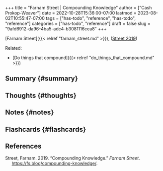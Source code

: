 +++
title = "Farnam Street | Compounding Knowledge"
author = ["Cash Prokop-Weaver"]
date = 2022-10-28T15:36:00-07:00
lastmod = 2023-08-02T10:55:47-07:00
tags = ["has-todo", "reference", "has-todo", "reference"]
categories = ["has-todo", "reference"]
draft = false
slug = "9afd6912-da96-4ba5-adc4-b3081116cea8"
+++

[Farnam Street]({{< relref "farnam_street.md" >}}), (<a href="#citeproc_bib_item_1">Street 2019</a>)

Related:

-   [Do things that compound]({{< relref "do_things_that_compound.md" >}})


## Summary {#summary}


## Thoughts {#thoughts}


## Notes {#notes}


## Flashcards {#flashcards}

## References

<style>.csl-entry{text-indent: -1.5em; margin-left: 1.5em;}</style><div class="csl-bib-body">
  <div class="csl-entry"><a id="citeproc_bib_item_1"></a>Street, Farnam. 2019. “Compounding Knowledge.” <i>Farnam Street</i>. <a href="https://fs.blog/compounding-knowledge/">https://fs.blog/compounding-knowledge/</a>.</div>
</div>
